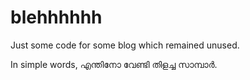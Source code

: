 # blehhhhhh

Just some code for some blog which remained unused.

In simple words, എന്തിനോ വേണ്ടി തിളച്ച സാമ്പാർ.
